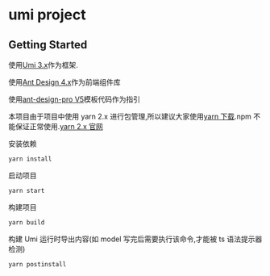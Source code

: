 # umi project

## Getting Started

使用[Umi 3.x](https://umijs.org/zh-CN/docs)作为框架.

使用[Ant Design 4.x](https://ant.design/index-cn)作为前端组件库

使用[ant-design-pro V5](https://github.com/ant-design/ant-design-pro/tree/v5)模板代码作为指引

本项目由于项目中使用 yarn 2.x 进行包管理,所以建议大家使用[yarn 下载](https://classic.yarnpkg.com/latest.msi).npm 不能保证正常使用.[yarn 2.x 官网](https://yarnpkg.com/)

安装依赖

```bash
yarn install
```

启动项目

```bash
yarn start
```

构建项目

```bash
yarn build
```

构建 Umi 运行时导出内容(如 model 写完后需要执行该命令,才能被 ts 语法提示器检测)

```bash
yarn postinstall
```
